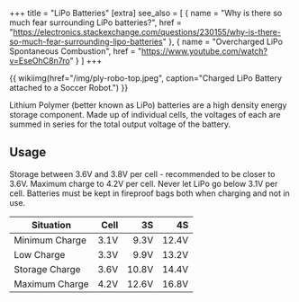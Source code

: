 +++
title = "LiPo Batteries"
[extra]
see_also = [
  { name = "Why is there so much fear surrounding LiPo batteries?", href = "https://electronics.stackexchange.com/questions/230155/why-is-there-so-much-fear-surrounding-lipo-batteries" },
  { name = "Overcharged LiPo Spontaneous Combustion", href = "https://www.youtube.com/watch?v=EseOhC8n7ro" }
]
+++

{{ wikiimg(href="/img/ply-robo-top.jpeg", caption="Charged LiPo Battery attached to a Soccer Robot.") }}

Lithium Polymer (better known as LiPo) batteries are a high density energy storage component. Made up of individual cells, the voltages of each are summed in series for the total output voltage of the battery.

## Usage

Storage between 3.6V and 3.8V per cell - recommended to be closer to 3.6V. Maximum charge to 4.2V per cell. Never let LiPo go below 3.1V per cell. Batteries must be kept in fireproof bags both when charging and not in use.

| Situation      | Cell | 3S    | 4S    |
|----------------|-----:|------:|------:|
| Minimum Charge | 3.1V |  9.3V | 12.4V |
| Low Charge     | 3.3V |  9.9V | 13.2V |
| Storage Charge | 3.6V | 10.8V | 14.4V |
| Maximum Charge | 4.2V | 12.6V | 16.8V |
